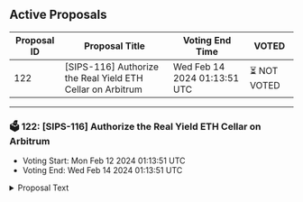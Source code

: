 ## Active Proposals

| Proposal ID | Proposal Title | Voting End Time | VOTED |
|-------------|----------------|-----------------|-------|
| 122 | [SIPS-116] Authorize the Real Yield ETH Cellar on Arbitrum | Wed Feb 14 2024 01:13:51 UTC | ⏳ NOT VOTED |

---

### 🗳 122: [SIPS-116] Authorize the Real Yield ETH Cellar on Arbitrum
- Voting Start: Mon Feb 12 2024 01:13:51 UTC
- Voting End: Wed Feb 14 2024 01:13:51 UTC

<details>
<summary>Proposal Text</summary>
 
This proposal is for the authorization of the Real Yield ETH Arbitrum Cellar. The strategy for the cellar is provided by Seven Seas Capital.nnThe goals of the strategy are to provide best-in-class organic ETH yields on Arbitrum. More information about the strategy, including strategy description can be found in the original forum post:nnhttps://community.sommelier.finance/t/sips-116-upcoming-arbitrum-real-yield-eth-proposal/1262nnIf approved, the chain will accept signed function calls submitted to the cellar contract from the strategy provider.nn-------------------------------------------------------------------nnName: Real Yield ETHnnCellar share token: RYETHnnPlatform fee: 1% (0.85% for strategy provider + 0.15% for protocol)nnPerformance fee: 20% (17% for strategy provider + 3% for protocol)nnStrategy providers: Seven Seas CapitalnnCellar address: 0xC47bB288178Ea40bF520a91826a3DEE9e0DbFA4CnnArbscan: https://arbiscan.io/address/0xC47bB288178Ea40bF520a91826a3DEE9e0DbFA4CnnSource: https://github.com/PeggyJV/cellar-contracts/blob/main/src/base/Cellar.solnnAudits (Macro): https://0xmacro.com/library/audits/sommelier-15.htmlnn
</details>
